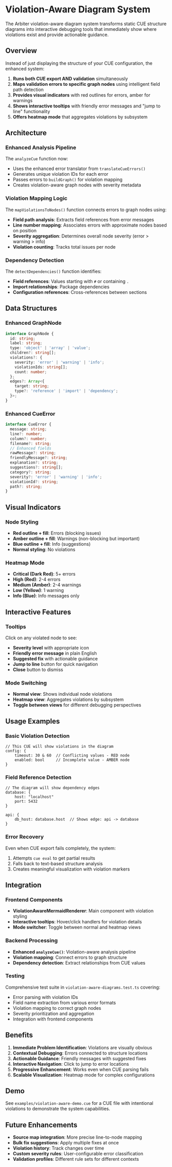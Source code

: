 # Violation-Aware Diagram System

The Arbiter violation-aware diagram system transforms static CUE structure diagrams into interactive debugging tools that immediately show where violations exist and provide actionable guidance.

## Overview

Instead of just displaying the structure of your CUE configuration, the enhanced system:

1. **Runs both CUE export AND validation** simultaneously
2. **Maps validation errors to specific graph nodes** using intelligent field path detection
3. **Provides visual indicators** with red outlines for errors, amber for warnings
4. **Shows interactive tooltips** with friendly error messages and "jump to line" functionality  
5. **Offers heatmap mode** that aggregates violations by subsystem

## Architecture

### Enhanced Analysis Pipeline

The `analyzeCue` function now:
- Uses the enhanced error translator from `translateCueErrors()`
- Generates unique violation IDs for each error
- Passes errors to `buildGraph()` for violation mapping
- Creates violation-aware graph nodes with severity metadata

### Violation Mapping Logic

The `mapViolationsToNodes()` function connects errors to graph nodes using:
- **Field path analysis**: Extracts field references from error messages
- **Line number mapping**: Associates errors with approximate nodes based on position
- **Severity aggregation**: Determines overall node severity (error > warning > info)
- **Violation counting**: Tracks total issues per node

### Dependency Detection

The `detectDependencies()` function identifies:
- **Field references**: Values starting with `#` or containing `.`
- **Import relationships**: Package dependencies
- **Configuration references**: Cross-references between sections

## Data Structures

### Enhanced GraphNode
```typescript
interface GraphNode {
  id: string;
  label: string;
  type: 'object' | 'array' | 'value';
  children?: string[];
  violations?: {
    severity: 'error' | 'warning' | 'info';
    violationIds: string[];
    count: number;
  };
  edges?: Array<{
    target: string;
    type?: 'reference' | 'import' | 'dependency';
  }>;
}
```

### Enhanced CueError
```typescript
interface CueError {
  message: string;
  line?: number;
  column?: number;
  filename?: string;
  // Enhanced fields
  rawMessage?: string;
  friendlyMessage?: string;
  explanation?: string;
  suggestions?: string[];
  category?: string;
  severity?: 'error' | 'warning' | 'info';
  violationId?: string;
  path?: string;
}
```

## Visual Indicators

### Node Styling
- **Red outline + fill**: Errors (blocking issues)
- **Amber outline + fill**: Warnings (non-blocking but important)
- **Blue outline + fill**: Info (suggestions)
- **Normal styling**: No violations

### Heatmap Mode
- **Critical (Dark Red)**: 5+ errors
- **High (Red)**: 2-4 errors  
- **Medium (Amber)**: 2-4 warnings
- **Low (Yellow)**: 1 warning
- **Info (Blue)**: Info messages only

## Interactive Features

### Tooltips
Click on any violated node to see:
- **Severity level** with appropriate icon
- **Friendly error message** in plain English
- **Suggested fix** with actionable guidance
- **Jump to line** button for quick navigation
- **Close** button to dismiss

### Mode Switching
- **Normal view**: Shows individual node violations
- **Heatmap view**: Aggregates violations by subsystem
- **Toggle between views** for different debugging perspectives

## Usage Examples

### Basic Violation Detection
```cue
// This CUE will show violations in the diagram
config: {
    timeout: 30 & 60  // Conflicting values - RED node
    enabled: bool     // Incomplete value - AMBER node
}
```

### Field Reference Detection
```cue
// The diagram will show dependency edges
database: {
    host: "localhost"
    port: 5432
}

api: {
    db_host: database.host  // Shows edge: api -> database
}
```

### Error Recovery
Even when CUE export fails completely, the system:
1. Attempts `cue eval` to get partial results
2. Falls back to text-based structure analysis
3. Creates meaningful visualization with violation markers

## Integration

### Frontend Components
- **ViolationAwareMermaidRenderer**: Main component with violation styling
- **Interactive tooltips**: Hover/click handlers for violation details
- **Mode switcher**: Toggle between normal and heatmap views

### Backend Processing
- **Enhanced `analyzeCue()`**: Violation-aware analysis pipeline
- **Violation mapping**: Connect errors to graph structure
- **Dependency detection**: Extract relationships from CUE values

### Testing
Comprehensive test suite in `violation-aware-diagrams.test.ts` covering:
- Error parsing with violation IDs
- Field name extraction from various error formats
- Violation mapping to correct graph nodes
- Severity prioritization and aggregation
- Integration with frontend components

## Benefits

1. **Immediate Problem Identification**: Violations are visually obvious
2. **Contextual Debugging**: Errors connected to structure locations
3. **Actionable Guidance**: Friendly messages with suggested fixes
4. **Interactive Navigation**: Click to jump to error locations
5. **Progressive Enhancement**: Works even when CUE parsing fails
6. **Scalable Visualization**: Heatmap mode for complex configurations

## Demo

See `examples/violation-aware-demo.cue` for a CUE file with intentional violations to demonstrate the system capabilities.

## Future Enhancements

- **Source map integration**: More precise line-to-node mapping
- **Bulk fix suggestions**: Apply multiple fixes at once
- **Violation history**: Track changes over time
- **Custom severity rules**: User-configurable error classification
- **Validation profiles**: Different rule sets for different contexts